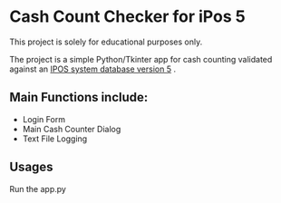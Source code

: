 # Cash Count Checker for iPos 5

This project is solely for educational purposes only.

The project is a simple Python/Tkinter app for cash counting
validated against an [IPOS system database version 5](https://inspirasi.biz/produk/detail/KBKAT-20170403132947) .

## Main Functions include:
-  Login Form
-  Main Cash Counter Dialog
-  Text File Logging

## Usages
Run the app.py
